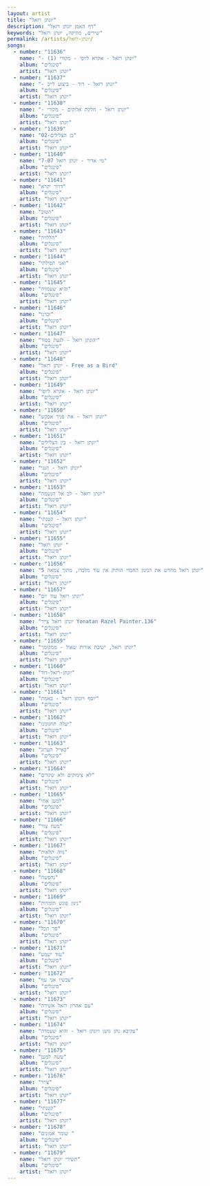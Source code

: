 ```yaml
---
layout: artist
title: "יונתן רזאל"
description: "דף האמן יונתן רזאל"
keywords: "שירים, מוזיקה, יונתן רזאל"
permalink: /artists/יונתן-רזאל/
songs:
  - number: "11636"
    name: "- יונתן רזאל - אקרא ליופי - מקורי (1)"
    album: "סינגלים"
    artist: "יונתן רזאל"
  - number: "11637"
    name: "- יונתן רזאל - דוד - ביצוע לייב"
    album: "סינגלים"
    artist: "יונתן רזאל"
  - number: "11638"
    name: "- יונתן רזאל - חלקת אלוקים - מקורי"
    album: "סינגלים"
    artist: "יונתן רזאל"
  - number: "11639"
    name: "02-בן הצלילים"
    album: "סינגלים"
    artist: "יונתן רזאל"
  - number: "11640"
    name: "7-07 מי אדיר - יונתן רזאל"
    album: "סינגלים"
    artist: "יונתן רזאל"
  - number: "11641"
    name: "דרור יקרא"
    album: "סינגלים"
    artist: "יונתן רזאל"
  - number: "11642"
    name: "הטוב"
    album: "סינגלים"
    artist: "יונתן רזאל"
  - number: "11643"
    name: "הללויה"
    album: "סינגלים"
    artist: "יונתן רזאל"
  - number: "11644"
    name: "ואני תפילתי"
    album: "סינגלים"
    artist: "יונתן רזאל"
  - number: "11645"
    name: "והיא שעמדה"
    album: "סינגלים"
    artist: "יונתן רזאל"
  - number: "11646"
    name: "זכרנו"
    album: "סינגלים"
    artist: "יונתן רזאל"
  - number: "11647"
    name: "יהונתן רזאל - לגעת בסוד"
    album: "סינגלים"
    artist: "יונתן רזאל"
  - number: "11648"
    name: "יונתן רזאל - Free as a Bird"
    album: "סינגלים"
    artist: "יונתן רזאל"
  - number: "11649"
    name: "יונתן רזאל - אקרא ליופי"
    album: "סינגלים"
    artist: "יונתן רזאל"
  - number: "11650"
    name: "יונתן רזאל - את פניך אבקש"
    album: "סינגלים"
    artist: "יונתן רזאל"
  - number: "11651"
    name: "יונתן רזאל - בין הצלילים"
    album: "סינגלים"
    artist: "יונתן רזאל"
  - number: "11652"
    name: "יונתן רזאל - הנני"
    album: "סינגלים"
    artist: "יונתן רזאל"
  - number: "11653"
    name: "יונתן רזאל - לב אל הנשמה"
    album: "סינגלים"
    artist: "יונתן רזאל"
  - number: "11654"
    name: "יונתן רזאל - קטנתי"
    album: "סינגלים"
    artist: "יונתן רזאל"
  - number: "11655"
    name: "יונתן רזאל "
    album: "סינגלים"
    artist: "יונתן רזאל"
  - number: "11656"
    name: "יונתן רזאל מחדש את הניגון החבדי הותיק אין עוד מלבדו, מתוך צמאה 5"
    album: "סינגלים"
    artist: "יונתן רזאל"
  - number: "11657"
    name: "יונתן רזאל עוד יום"
    album: "סינגלים"
    artist: "יונתן רזאל"
  - number: "11658"
    name: "יונתן רזאל צייר Yonatan Razel Painter.136"
    album: "סינגלים"
    artist: "יונתן רזאל"
  - number: "11659"
    name: "יונתן רזאל, ישיבת אורות שאול - ממקומך"
    album: "סינגלים"
    artist: "יונתן רזאל"
  - number: "11660"
    name: "יונתן-רזאל-דוד"
    album: "סינגלים"
    artist: "יונתן רזאל"
  - number: "11661"
    name: "יוסף ויונתן רזאל - באמת"
    album: "סינגלים"
    artist: "יונתן רזאל"
  - number: "11662"
    name: "יעלה תחנונינו"
    album: "סינגלים"
    artist: "יונתן רזאל"
  - number: "11663"
    name: "כאייל תערוג"
    album: "סינגלים"
    artist: "יונתן רזאל"
  - number: "11664"
    name: "לא צימוקים ולא שקדים"
    album: "סינגלים"
    artist: "יונתן רזאל"
  - number: "11665"
    name: "למען אחי"
    album: "סינגלים"
    artist: "יונתן רזאל"
  - number: "11666"
    name: "מעוז צור"
    album: "סינגלים"
    artist: "יונתן רזאל"
  - number: "11667"
    name: "נווה תלאות"
    album: "סינגלים"
    artist: "יונתן רזאל"
  - number: "11668"
    name: "נחפשה"
    album: "סינגלים"
    artist: "יונתן רזאל"
  - number: "11669"
    name: "ניגון פוגש תזמרות"
    album: "סינגלים"
    artist: "יונתן רזאל"
  - number: "11670"
    name: "סך הכל"
    album: "סינגלים"
    artist: "יונתן רזאל"
  - number: "11671"
    name: "עוד ישמע"
    album: "סינגלים"
    artist: "יונתן רזאל"
  - number: "11672"
    name: "עכשיו אני עף"
    album: "סינגלים"
    artist: "יונתן רזאל"
  - number: "11673"
    name: "עם אהרון רזאל אשירה"
    album: "סינגלים"
    artist: "יונתן רזאל"
  - number: "11674"
    name: "עקיבא נתן גושן ויונתן רזאל - והיא שעמדה"
    album: "סינגלים"
    artist: "יונתן רזאל"
  - number: "11675"
    name: "עשה למען"
    album: "סינגלים"
    artist: "יונתן רזאל"
  - number: "11676"
    name: "צייר"
    album: "סינגלים"
    artist: "יונתן רזאל"
  - number: "11677"
    name: "קטנתי"
    album: "סינגלים"
    artist: "יונתן רזאל"
  - number: "11678"
    name: "שומר אמונים "
    album: "סינגלים"
    artist: "יונתן רזאל"
  - number: "11679"
    name: "תשירי יונתן רזאל"
    album: "סינגלים"
    artist: "יונתן רזאל"
---
```

